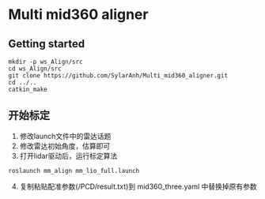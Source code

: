 # Multi mid360 aligner



## Getting started


```
mkdir -p ws_Align/src
cd ws_Align/src
git clone https://github.com/SylarAnh/Multi_mid360_aligner.git
cd ../..
catkin_make 
```

## 开始标定
1. 修改launch文件中的雷达话题
2. 修改雷达初始角度，估算即可
3. 打开lidar驱动后，运行标定算法

```
roslaunch mm_align mm_lio_full.launch

```
4. 复制粘贴配准参数(/PCD/result.txt)到 mid360_three.yaml 中替换掉原有参数

